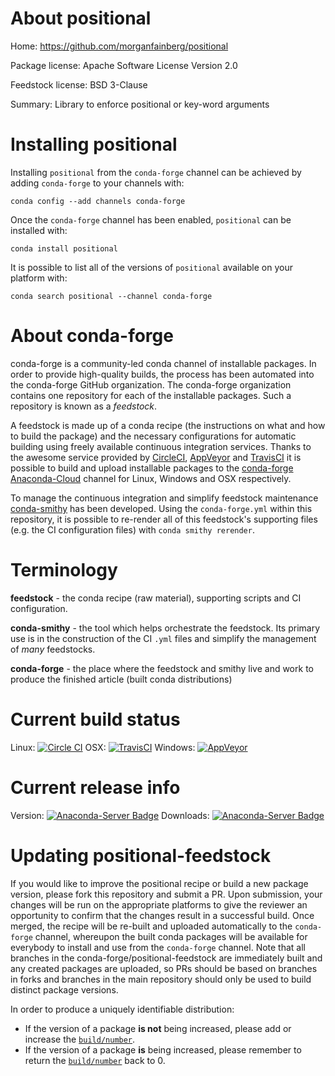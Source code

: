 About positional
================

Home: https://github.com/morganfainberg/positional

Package license: Apache Software License Version 2.0

Feedstock license: BSD 3-Clause

Summary: Library to enforce positional or key-word arguments



Installing positional
=====================

Installing `positional` from the `conda-forge` channel can be achieved by adding `conda-forge` to your channels with:

```
conda config --add channels conda-forge
```

Once the `conda-forge` channel has been enabled, `positional` can be installed with:

```
conda install positional
```

It is possible to list all of the versions of `positional` available on your platform with:

```
conda search positional --channel conda-forge
```



About conda-forge
=================

conda-forge is a community-led conda channel of installable packages.
In order to provide high-quality builds, the process has been automated into the
conda-forge GitHub organization. The conda-forge organization contains one repository
for each of the installable packages. Such a repository is known as a *feedstock*.

A feedstock is made up of a conda recipe (the instructions on what and how to build
the package) and the necessary configurations for automatic building using freely
available continuous integration services. Thanks to the awesome service provided by
[CircleCI](https://circleci.com/), [AppVeyor](http://www.appveyor.com/)
and [TravisCI](https://travis-ci.org/) it is possible to build and upload installable
packages to the [conda-forge](https://anaconda.org/conda-forge)
[Anaconda-Cloud](http://docs.anaconda.org/) channel for Linux, Windows and OSX respectively.

To manage the continuous integration and simplify feedstock maintenance
[conda-smithy](http://github.com/conda-forge/conda-smithy) has been developed.
Using the ``conda-forge.yml`` within this repository, it is possible to re-render all of
this feedstock's supporting files (e.g. the CI configuration files) with ``conda smithy rerender``.


Terminology
===========

**feedstock** - the conda recipe (raw material), supporting scripts and CI configuration.

**conda-smithy** - the tool which helps orchestrate the feedstock.
                   Its primary use is in the construction of the CI ``.yml`` files
                   and simplify the management of *many* feedstocks.

**conda-forge** - the place where the feedstock and smithy live and work to
                  produce the finished article (built conda distributions)

Current build status
====================

Linux: [![Circle CI](https://circleci.com/gh/conda-forge/positional-feedstock.svg?style=shield)](https://circleci.com/gh/conda-forge/positional-feedstock)
OSX: [![TravisCI](https://travis-ci.org/conda-forge/positional-feedstock.svg?branch=master)](https://travis-ci.org/conda-forge/positional-feedstock)
Windows: [![AppVeyor](https://ci.appveyor.com/api/projects/status/github/conda-forge/positional-feedstock?svg=True)](https://ci.appveyor.com/project/conda-forge/positional-feedstock/branch/master)

Current release info
====================
Version: [![Anaconda-Server Badge](https://anaconda.org/conda-forge/positional/badges/version.svg)](https://anaconda.org/conda-forge/positional)
Downloads: [![Anaconda-Server Badge](https://anaconda.org/conda-forge/positional/badges/downloads.svg)](https://anaconda.org/conda-forge/positional)


Updating positional-feedstock
=============================

If you would like to improve the positional recipe or build a new
package version, please fork this repository and submit a PR. Upon submission,
your changes will be run on the appropriate platforms to give the reviewer an
opportunity to confirm that the changes result in a successful build. Once
merged, the recipe will be re-built and uploaded automatically to the
`conda-forge` channel, whereupon the built conda packages will be available for
everybody to install and use from the `conda-forge` channel.
Note that all branches in the conda-forge/positional-feedstock are
immediately built and any created packages are uploaded, so PRs should be based
on branches in forks and branches in the main repository should only be used to
build distinct package versions.

In order to produce a uniquely identifiable distribution:
 * If the version of a package **is not** being increased, please add or increase
   the [``build/number``](http://conda.pydata.org/docs/building/meta-yaml.html#build-number-and-string).
 * If the version of a package **is** being increased, please remember to return
   the [``build/number``](http://conda.pydata.org/docs/building/meta-yaml.html#build-number-and-string)
   back to 0.
